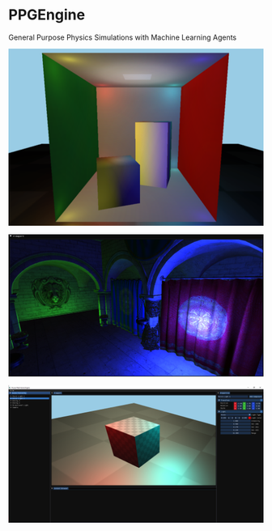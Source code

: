 # PPGEngine
General Purpose Physics Simulations with Machine Learning Agents

![PPGE](/Resources/cornellbox.png?raw=true "Cornellbox")

![PPGE](/Resources/sponza.png?raw=true "Sponza")

![PPGE](/Resources/editor.png?raw=true "PPGEngine")
